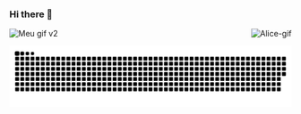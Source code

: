 ### Hi there 👋

<!--
**Maliz30/Maliz30** is a ✨ _special_ ✨ repository because its `README.md` (this file) appears on your GitHub profile.

Here are some ideas to get you started:

- 🔭 I’m currently working on ...
- 🌱 I’m currently learning ...
- 👯 I’m looking to collaborate on ...
- 🤔 I’m looking for help with ...
- 💬 Ask me about ...
- 📫 How to reach me: ...
- 😄 Pronouns: ...
- ⚡ Fun fact: ...
-->

<div>
  <img align= "right" alt="Alice-gif" src="https://user-images.githubusercontent.com/105389239/175746813-5e790a2a-6293-45a6-8463-e690cddb9eb7.gif">
  
  
</div>

![Meu gif v2](https://user-images.githubusercontent.com/105389239/175746813-5e790a2a-6293-45a6-8463-e690cddb9eb7.gif)

![Snake animation](https://github.com/Maliz30/Maliz30/blob/output/github-contribution-grid-snake.svg)
